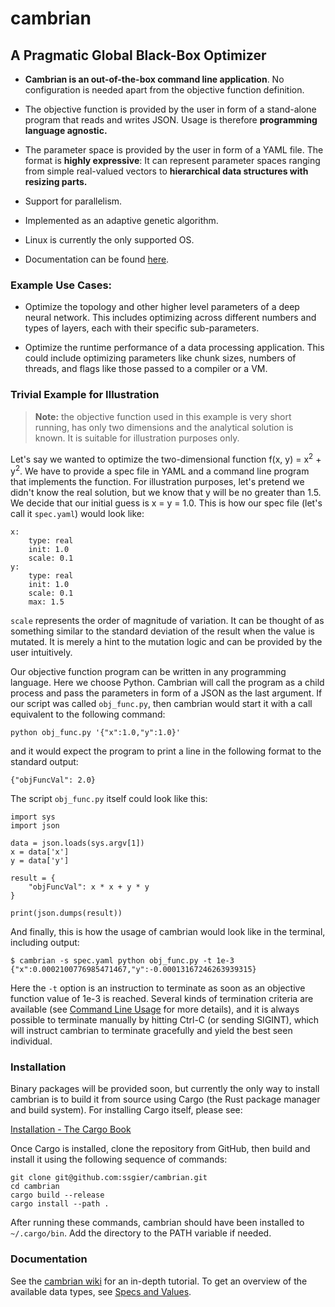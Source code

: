 # cambrian

## A Pragmatic Global Black-Box Optimizer

- **Cambrian is an out-of-the-box command line application**. No configuration is needed apart from the objective function definition.
  
- The objective function is provided by the user in form of a stand-alone program that reads and writes JSON. Usage is therefore **programming language agnostic.**
  
- The parameter space is provided by the user in form of a YAML file. The format is **highly expressive**: It can represent parameter spaces ranging from simple real-valued vectors to **hierarchical data structures with resizing parts.**
  
- Support for parallelism.
  
- Implemented as an adaptive genetic algorithm.
  
- Linux is currently the only supported OS.

- Documentation can be found [here](https://github.com/ssgier/cambrian/wiki).
  

### Example Use Cases:

- Optimize the topology and other higher level parameters of a deep neural network. This includes optimizing across different numbers and types of layers, each with their specific sub-parameters.
  
- Optimize the runtime performance of a data processing application. This could include optimizing parameters like chunk sizes, numbers of threads, and flags like those passed to a compiler or a VM.
  

### Trivial Example for Illustration

> **Note:** the objective function used in this example is very short running, has only two dimensions and the analytical solution is known. It is suitable for illustration purposes only.

Let's say we wanted to optimize the two-dimensional function f(x, y) = x<sup>2</sup> + y<sup>2</sup>. We have to provide a spec file in YAML and a command line program that implements the function. For illustration purposes, let's pretend we didn't know the real solution, but we know that y will be no greater than 1.5. We decide that our initial guess is x = y = 1.0. This is how our spec file (let's call it `spec.yaml`) would look like:

```
x:
    type: real
    init: 1.0
    scale: 0.1
y:
    type: real
    init: 1.0
    scale: 0.1
    max: 1.5
```
`scale` represents the order of magnitude of variation. It can be thought of as something similar to the standard deviation of the result when the value is mutated. It is merely a hint to the mutation logic and can be provided by the user intuitively.


Our objective function program can be written in any programming language. Here we choose Python. Cambrian will call the program as a child process and pass the parameters in form of a JSON as the last argument. If our script was called `obj_func.py`, then cambrian would start it with a call equivalent to the following command:

```
python obj_func.py '{"x":1.0,"y":1.0}'
```

and it would expect the program to print a line in the following format to the standard output:

```
{"objFuncVal": 2.0}
```

The script `obj_func.py` itself could look like this:

```
import sys
import json

data = json.loads(sys.argv[1])
x = data['x']
y = data['y']

result = {
    "objFuncVal": x * x + y * y
}

print(json.dumps(result))
```

And finally, this is how the usage of cambrian would look like in the terminal, including output:

```
$ cambrian -s spec.yaml python obj_func.py -t 1e-3
{"x":0.0002100776985471467,"y":-0.00013167246263939315}
```

Here the `-t` option is an instruction to terminate as soon as an objective function value of 1e-3 is reached. Several kinds of termination criteria are available (see [Command Line Usage](https://github.com/ssgier/cambrian/wiki/Command-Line-Usage) for more details), and it is always possible to terminate manually by hitting Ctrl-C (or sending SIGINT), which will instruct cambrian to terminate gracefully and yield the best seen individual.


### Installation

Binary packages will be provided soon, but currently the only way to install cambrian is to build it from source using Cargo (the Rust package manager and build system). For installing Cargo itself, please see:

[Installation - The Cargo Book](https://doc.rust-lang.org/cargo/getting-started/installation.html)

Once Cargo is installed, clone the repository from GitHub, then build and install it using the following sequence of commands:

```
git clone git@github.com:ssgier/cambrian.git
cd cambrian
cargo build --release
cargo install --path .
```

After running these commands, cambrian should have been installed to `~/.cargo/bin`. Add the directory to the PATH variable if needed.


### Documentation

See the [cambrian wiki](https://github.com/ssgier/cambrian/wiki) for an in-depth tutorial. To get an overview of the available data types, see [Specs and Values](https://github.com/ssgier/cambrian/wiki/Specs-and-Values).

